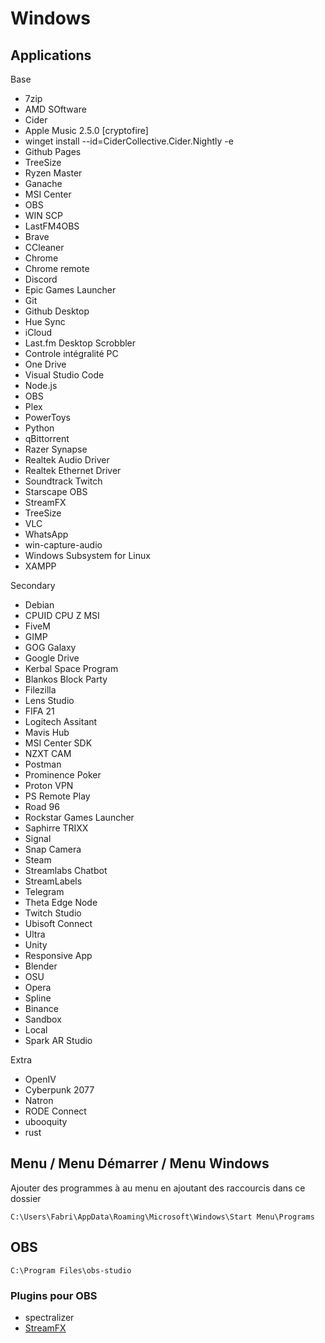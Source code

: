 # Windows

## Applications

Base

- 7zip
- AMD SOftware
- Cider
- Apple Music 2.5.0 [cryptofire]
- winget install --id=CiderCollective.Cider.Nightly  -e
- Github Pages
- TreeSize
- Ryzen Master
- Ganache
- MSI Center
- OBS
- WIN SCP
- LastFM4OBS
- Brave
- CCleaner
- Chrome
- Chrome remote
- Discord
- Epic Games Launcher
- Git
- Github Desktop
- Hue Sync
- iCloud
- Last.fm Desktop Scrobbler
- Controle intégralité PC
- One Drive
- Visual Studio Code
- Node.js
- OBS
- Plex
- PowerToys
- Python
- qBittorrent
- Razer Synapse
- Realtek Audio Driver
- Realtek Ethernet Driver
- Soundtrack Twitch
- Starscape OBS
- StreamFX
- TreeSize
- VLC
- WhatsApp
- win-capture-audio
- Windows Subsystem for Linux
- XAMPP

Secondary

- Debian
- CPUID CPU Z MSI
- FiveM
- GIMP
- GOG Galaxy
- Google Drive
- Kerbal Space Program
- Blankos Block Party
- Filezilla
- Lens Studio
- FIFA 21
- Logitech Assitant
- Mavis Hub
- MSI Center SDK
- NZXT CAM
- Postman
- Prominence Poker
- Proton VPN
- PS Remote Play
- Road 96
- Rockstar Games Launcher
- Saphirre TRIXX
- Signal
- Snap Camera
- Steam
- Streamlabs Chatbot
- StreamLabels
- Telegram
- Theta Edge Node
- Twitch Studio
- Ubisoft Connect
- Ultra
- Unity
- Responsive App
- Blender
- OSU
- Opera
- Spline
- Binance
- Sandbox
- Local
- Spark AR Studio

Extra

- OpenIV
- Cyberpunk 2077
- Natron
- RODE Connect
- ubooquity
- rust

## Menu / Menu Démarrer / Menu Windows

Ajouter des programmes à au menu en ajoutant des raccourcis dans ce dossier

`C:\Users\Fabri\AppData\Roaming\Microsoft\Windows\Start Menu\Programs`

## OBS

`C:\Program Files\obs-studio`

### Plugins pour OBS

- spectralizer
- [StreamFX](https://github.com/Xaymar/obs-StreamFX/)